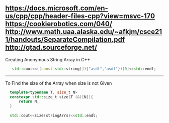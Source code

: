 https://docs.microsoft.com/en-us/cpp/cpp/header-files-cpp?view=msvc-170
https://cookierobotics.com/040/
http://www.math.uaa.alaska.edu/~afkjm/csce211/handouts/SeparateCompilation.pdf
http://gtad.sourceforge.net/
---
Creating Anonymous String Array in C++
```c++
   std::cout<<((const std::string[]){"asdf","asdf"})[0]<<std::endl;
```
---
To Find the size of the Array when size is not Given
```c++
  template<typename T, size_t N>
  constexpr std::size_t size(T (&)[N]){
      return N;
  }
  
  std::cout<<size(stringArrs)<<std::endl;
```
